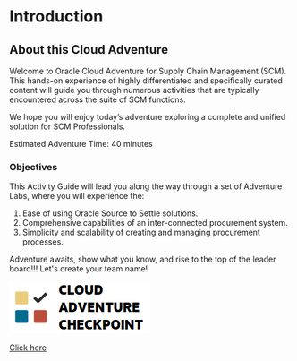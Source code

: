 # Introduction

## About this Cloud Adventure

Welcome to Oracle Cloud Adventure for Supply Chain Management (SCM).  This hands-on experience of highly differentiated and specifically curated content will guide you through numerous activities that are typically encountered across the suite of SCM functions. 

We hope you will enjoy today’s adventure exploring a complete and unified solution for SCM Professionals.  


Estimated Adventure Time: 40 minutes

### Objectives

This Activity Guide will lead you along the way through a set of Adventure Labs, where you will experience the:
1.	Ease of using Oracle Source to Settle solutions.
2.	Comprehensive capabilities of an inter-connected procurement system.
3.  Simplicity and scalability of creating and managing procurement processes.

Adventure awaits, show what you know, and rise to the top of the leader board!!! Let's create your team name!

![Cloud Adventure](images/cloud-adventure-checkpoint-image.png)
    
[Click here](http://apex.oracle.com/pls/apex/f?p=159406:LOGIN_TEAM:::::CC:HCMCLOUDADVENTURE)


